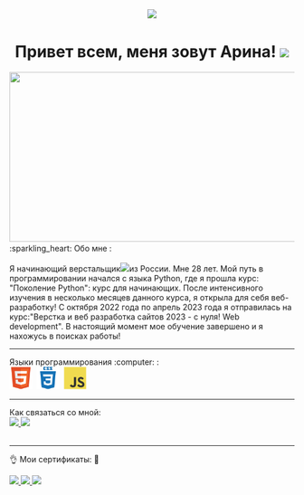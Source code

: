 
<div id="header" align="center">
  <img src="https://media.giphy.com/media/M9gbBd9nbDrOTu1Mqx/giphy.gif" width="100"/>
</div>
<h1 align="center">
  Привет всем, меня зовут Арина!
  <img src="https://media.giphy.com/media/hvRJCLFzcasrR4ia7z/giphy.gif" width="30px"/>
</h1>
</div>
<div align="center">
  <img src="https://media.giphy.com/media/dWesBcTLavkZuG35MI/giphy.gif" width="600" height="300"/>
</div>
<div>
  :sparkling_heart: Обо мне :<br><br>
Я начинающий верстальщик<img src="https://media.giphy.com/media/WUlplcMpOCEmTGBtBW/giphy.gif" width="30">из России. Мне 28 лет. Мой путь в программировании начался 
 с языка Python, где я прошлa курс: "Поколение Python": курс для начинающих. После интенсивного изучения в несколько месяцев данного курса, я открыла для себя  веб-разработку! С октября 2022 года по апрель 2023 года я отправилась на курс:"Верстка и веб разработка сайтов 2023 - с нуля! Web development". В настоящий момент мое обучение завершено и я нахожусь в поисках работы!
</div>
<hr>
Языки программирования :computer: :
<br>
<div>
   <img src="https://github.com/devicons/devicon/blob/master/icons/html5/html5-original.svg" title="HTML5" alt="HTML" width="40" height="40"/>&nbsp;
 <img src="https://github.com/devicons/devicon/blob/master/icons/css3/css3-plain-wordmark.svg"  title="CSS3" alt="CSS" width="40" height="40"/>&nbsp;
  <img src="https://github.com/devicons/devicon/blob/master/icons/javascript/javascript-original.svg" title="JavaScript" alt="JavaScript" width="40" height="40"/>&nbsp;
</div>
<hr>
Как связаться со мной:
<div aling="center">
  <div id="badges">
  <a href="https://vk.com/jeri_13">
   <img src="https://img.shields.io/badge/vk-blue?logo=linked&logoColor=white&style=for-the-badges">
  </a>
    <a href="https://telegram.im/@IenchArina">
    <img src="https://img.shields.io/badge/telegram-blue?logo=linked&logoColor=white&style=for-the-badges">
    </a>
</div>

<img src="https://komarev.com/ghpvc/?username=Aiench&style=flat-square&color=blue" alt=""/>
<hr>

:ok_hand: Мои сертификаты: 	:love_you_gesture:
<div>
  <a href="https://stepik.org/cert/1344503" target="blank">
    <img src="https://img.shields.io/badge/python-black?logo=linked&logoColor=white&style=for-the-badges">
    </a>
   <a href="https://stepik.org/cert/1727645">
    <img src="https://img.shields.io/badge/python-black?logo=linked&logoColor=white&style=for-the-badges">
    </a>
  <a href="https://stepik.org/cert/1961851">
    <img src="https://img.shields.io/badge/python-black?logo=linked&logoColor=white&style=for-the-badges">
    </a>
</div>
